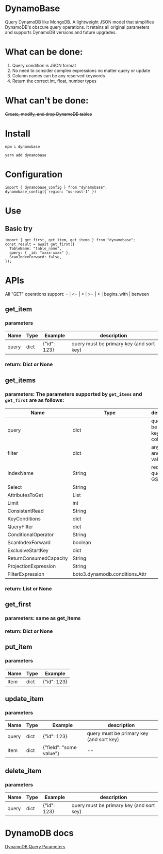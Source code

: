 # DynamoBase

Query DynamoDB like MongoDB. A lightweight JSON model that simplifies DynamoDB's obscure query operations. It retains all original parameters and supports DynamoDB versions and future upgrades.

# What can be done:

1. Query condition is JSON format
2. No need to consider complex expressions no matter query or update
3. Column names can be any reserved keywords
4. Return the correct int, float, number types

# What can't be done:

<del>Create, modify, and drop DynamoDB tables</del>

# Install

```
npm i dynamobase
```

```
yarn add dynamobase
```

# Configuration

```
import { dynamobase_config } from "dynamobase";
dynamobase_config({ region: "us-east-1" })
```

# Use

## Basic try

```
import { get_first, get_item, get_items } from "dynamobase";
const result = await get_first({
  TableName: "table_name",
  query: { _id: "xxxx-xxxx" },
  ScanIndexForward: false,
});
```

# APIs

All "GET" operations support: = | <= | < | >= | > | begins_with | between

## get_item

### parameters

| Name  | Type | Example     | description                              |
| ----- | ---- | ----------- | ---------------------------------------- |
| query | dict | {"id": 123} | query must be primary key (and sort key) |

### return: Dict or None

## get_items

### parameters: The parameters supported by `get_items` and `get_first` are as follows:

| Name                   | Type                           | description                             |
| ---------------------- | ------------------------------ | --------------------------------------- |
| query                  | dict                           | query can be primary key or GSI columns |
| filter                 | dict                           | any fields and any values               |
| IndexName              | String                         | required if query is GSI or LSI         |
| Select                 | String                         |
| AttributesToGet        | List                           |
| Limit                  | int                            |
| ConsistentRead         | String                         |
| KeyConditions          | dict                           |
| QueryFilter            | dict                           |
| ConditionalOperator    | String                         |
| ScanIndexForward       | boolean                        |
| ExclusiveStartKey      | dict                           |
| ReturnConsumedCapacity | String                         |
| ProjectionExpression   | String                         |
| FilterExpression       | boto3.dynamodb.conditions.Attr |

### return: List<Dict> or None

## get_first

### parameters: same as get_items

### return: Dict or None

## put_item

### parameters

| Name | Type | Example     |
| ---- | ---- | ----------- |
| Item | dict | {"id": 123} |

## update_item

### parameters

| Name  | Type | Example                 | description                              |
| ----- | ---- | ----------------------- | ---------------------------------------- |
| query | dict | {"id": 123}             | query must be primary key (and sort key) |
| Item  | dict | {"field": "some value"} | --                                       |

## delete_item

### parameters

| Name  | Type | Example     | description                              |
| ----- | ---- | ----------- | ---------------------------------------- |
| query | dict | {"id": 123} | query must be primary key (and sort key) |

# DynamoDB docs

[DynamoDB Query Parameters](https://boto3.amazonaws.com/v1/documentation/api/latest/reference/services/dynamodb.html#DynamoDB.Client.query)

